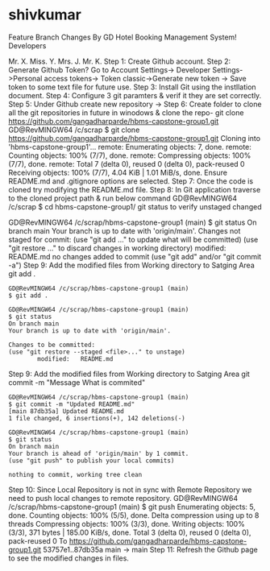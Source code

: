 # shivkumar
Feature Branch Changes By GD
Hotel Booking Management System!
Developers

Mr. X.
Miss. Y.
Mrs. J.
Mr. K.
Step 1: Create Github account. Step 2: Generate Github Token? Go to Account Settings-> Developer Settings->Personal access tokens-> Token classic->Generate new token -> Save token to some text file for future use. Step 3: Install Git using the instllation document. Step 4: Configure 3 git paramters & verif it they are set correctly. Step 5: Under Github create new repository -> Step 6: Create folder to clone all the git repositories in future in winodows & clone the repo- git clone https://github.com/gangadharparde/hbms-capstone-group1.git GD@RevMINGW64 /c/scrap $ git clone https://github.com/gangadharparde/hbms-capstone-group1.git Cloning into 'hbms-capstone-group1'... remote: Enumerating objects: 7, done. remote: Counting objects: 100% (7/7), done. remote: Compressing objects: 100% (7/7), done. remote: Total 7 (delta 0), reused 0 (delta 0), pack-reused 0 Receiving objects: 100% (7/7), 4.04 KiB | 1.01 MiB/s, done. Ensure README.md and .gitignore options are selected. Step 7: Once the code is cloned try modifying the README.md file. Step 8: In Git application traverse to the cloned project path & run below command GD@RevMINGW64 /c/scrap $ cd hbms-capstone-group1/ git status to verify unstaged changed

GD@RevMINGW64 /c/scrap/hbms-capstone-group1 (main)
$ git status
On branch main
Your branch is up to date with 'origin/main'.
Changes not staged for commit:
  (use "git add <file>..." to update what will be committed)
  (use "git restore <file>..." to discard changes in working directory)
    modified:   README.md
no changes added to commit (use "git add" and/or "git commit -a")
Step 9: Add the modified files from Working directory to Satging Area git add .

    GD@RevMINGW64 /c/scrap/hbms-capstone-group1 (main)
    $ git add .

    GD@RevMINGW64 /c/scrap/hbms-capstone-group1 (main)
    $ git status
    On branch main
    Your branch is up to date with 'origin/main'.

    Changes to be committed:
    (use "git restore --staged <file>..." to unstage)
            modified:   README.md
Step 9: Add the modified files from Working directory to Satging Area git commit -m "Message What is commited"

    GD@RevMINGW64 /c/scrap/hbms-capstone-group1 (main)
    $ git commit -m "Updated README.md"
    [main 87db35a] Updated README.md
    1 file changed, 6 insertions(+), 142 deletions(-)

    GD@RevMINGW64 /c/scrap/hbms-capstone-group1 (main)
    $ git status
    On branch main
    Your branch is ahead of 'origin/main' by 1 commit.
    (use "git push" to publish your local commits)

    nothing to commit, working tree clean
Step 10: Since Local Repository is not in sync with Remote Repository we need to push local changes to remote repository. GD@RevMINGW64 /c/scrap/hbms-capstone-group1 (main) $ git push Enumerating objects: 5, done. Counting objects: 100% (5/5), done. Delta compression using up to 8 threads Compressing objects: 100% (3/3), done. Writing objects: 100% (3/3), 371 bytes | 185.00 KiB/s, done. Total 3 (delta 0), reused 0 (delta 0), pack-reused 0 To https://github.com/gangadharparde/hbms-capstone-group1.git 53757e1..87db35a main -> main Step 11: Refresh the Github page to see the modified changes in files.

